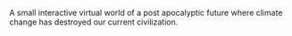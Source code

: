 A small interactive virtual world of a post apocalyptic future where climate change has destroyed our current civilization.